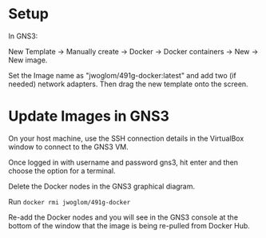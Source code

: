 Setup
=====
In GNS3:

New Template -> Manually create -> Docker -> Docker containers -> New -> New image.

Set the Image name as "jwoglom/491g-docker:latest" and add two (if needed) network adapters. Then drag the new template onto the screen.



Update Images in GNS3
=====================

On your host machine, use the SSH connection details in the VirtualBox window to connect to the GNS3 VM.

Once logged in with username and password gns3, hit enter and then choose the option for a terminal.

Delete the Docker nodes in the GNS3 graphical diagram.

Run `docker rmi jwoglom/491g-docker`

Re-add the Docker nodes and you will see in the GNS3 console at the bottom of the window that the image is being re-pulled from Docker Hub.
